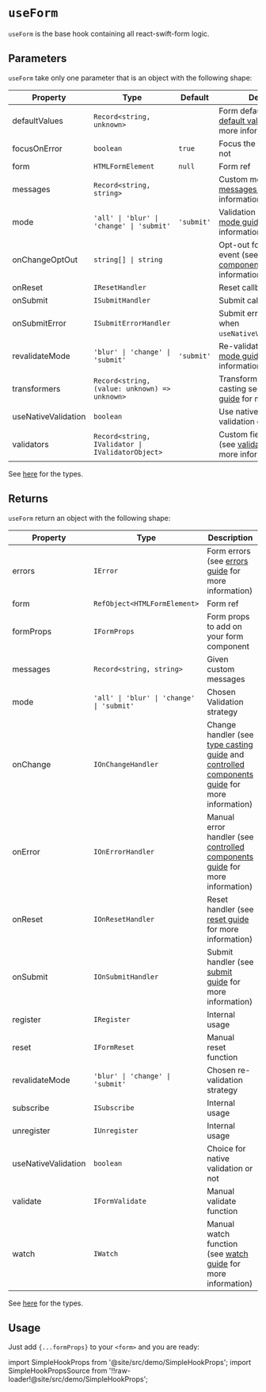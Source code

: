 # `useForm`

`useForm` is the base hook containing all react-swift-form logic.

## Parameters

`useForm` take only one parameter that is an object with the following shape:

| Property            | Type                                             | Default    | Description                                                                                                                                                            |
| ------------------- | ------------------------------------------------ | ---------- | ---------------------------------------------------------------------------------------------------------------------------------------------------------------------- |
| defaultValues       | `Record<string, unknown>`                        |            | Form default values (see [default values guide](/docs/guides/type-casting-and-default-values#default-values) for more information)                                     |
| focusOnError        | `boolean`                                        | `true`     | Focus the first field error or not                                                                                                                                     |
| form                | `HTMLFormElement`                                | `null`     | Form ref                                                                                                                                                               |
| messages            | `Record<string, string>`                         |            | Custom messages (see [messages guide](/docs/guides/messages-and-i18n) for more information)                                                                            |
| mode                | `'all' \| 'blur' \| 'change' \| 'submit'`        | `'submit'` | Validation strategy (see [mode guide](/docs/guides/modes) for more information)                                                                                        |
| onChangeOptOut      | `string[] \| string`                             |            | Opt-out for native `onChange` event (see [controlled components guide](/docs/guides/controlled-components#validators-and-onchange-event-opt-out) for more information) |
| onReset             | `IResetHandler`                                  |            | Reset callback                                                                                                                                                         |
| onSubmit            | `ISubmitHandler`                                 |            | Submit callback                                                                                                                                                        |
| onSubmitError       | `ISubmitErrorHandler`                            |            | Submit error callback (only when `useNativeValidation=false`)                                                                                                          |
| revalidateMode      | `'blur' \| 'change' \| 'submit'`                 | `'submit'` | Re-validation strategy (see [mode guide](/docs/guides/modes) for more information)                                                                                     |
| transformers        | `Record<string, (value: unknown) => unknown>`    |            | Transformers for type casting see [type casting guide](/docs/guides/type-casting-and-default-values) for more information)                                             |
| useNativeValidation | `boolean`                                        |            | Use native browser validation or use error state                                                                                                                       |
| validators          | `Record<string, IValidator \| IValidatorObject>` |            | Custom field validators (see [validation guide](/docs/guides/validation) for more information)                                                                         |

See [here](/docs/api/types) for the types.

## Returns

`useForm` return an object with the following shape:

| Property            | Type                                      | Description                                                                                                                                                                        |
| ------------------- | ----------------------------------------- | ---------------------------------------------------------------------------------------------------------------------------------------------------------------------------------- |
| errors              | `IError`                                  | Form errors (see [errors guide](/docs/guides/errors-and-styling) for more information)                                                                                             |
| form                | `RefObject<HTMLFormElement>`              | Form ref                                                                                                                                                                           |
| formProps           | `IFormProps`                              | Form props to add on your form component                                                                                                                                           |
| messages            | `Record<string, string>`                  | Given custom messages                                                                                                                                                              |
| mode                | `'all' \| 'blur' \| 'change' \| 'submit'` | Chosen Validation strategy                                                                                                                                                         |
| onChange            | `IOnChangeHandler`                        | Change handler (see [type casting guide](/docs/guides/type-casting-and-default-values) and [controlled components guide](/docs/guides/controlled-components) for more information) |
| onError             | `IOnErrorHandler`                         | Manual error handler (see [controlled components guide](/docs/guides/controlled-components#managing-manual-errors) for more information)                                           |
| onReset             | `IOnResetHandler`                         | Reset handler (see [reset guide](/docs/guides/submit-and-reset#with-the-onreset-handler) for more information)                                                                     |
| onSubmit            | `IOnSubmitHandler`                        | Submit handler (see [submit guide](/docs/guides/submit-and-reset#using-the-onsubmit-handler) for more information)                                                                 |
| register            | `IRegister`                               | Internal usage                                                                                                                                                                     |
| reset               | `IFormReset`                              | Manual reset function                                                                                                                                                              |
| revalidateMode      | `'blur' \| 'change' \| 'submit'`          | Chosen re-validation strategy                                                                                                                                                      |
| subscribe           | `ISubscribe`                              | Internal usage                                                                                                                                                                     |
| unregister          | `IUnregister`                             | Internal usage                                                                                                                                                                     |
| useNativeValidation | `boolean`                                 | Choice for native validation or not                                                                                                                                                |
| validate            | `IFormValidate`                           | Manual validate function                                                                                                                                                           |
| watch               | `IWatch`                                  | Manual watch function (see [watch guide](/docs/guides/watch) for more information)                                                                                                 |

See [here](/docs/api/types) for the types.

## Usage

Just add `{...formProps}` to your `<form>` and you are ready:

import SimpleHookProps from '@site/src/demo/SimpleHookProps';
import SimpleHookPropsSource from '!!raw-loader!@site/src/demo/SimpleHookProps';

<Demo Component={SimpleHookProps} code={SimpleHookPropsSource} metastring="{11-14}" withModes withRevalidateModes withUseNativeValidation/>
